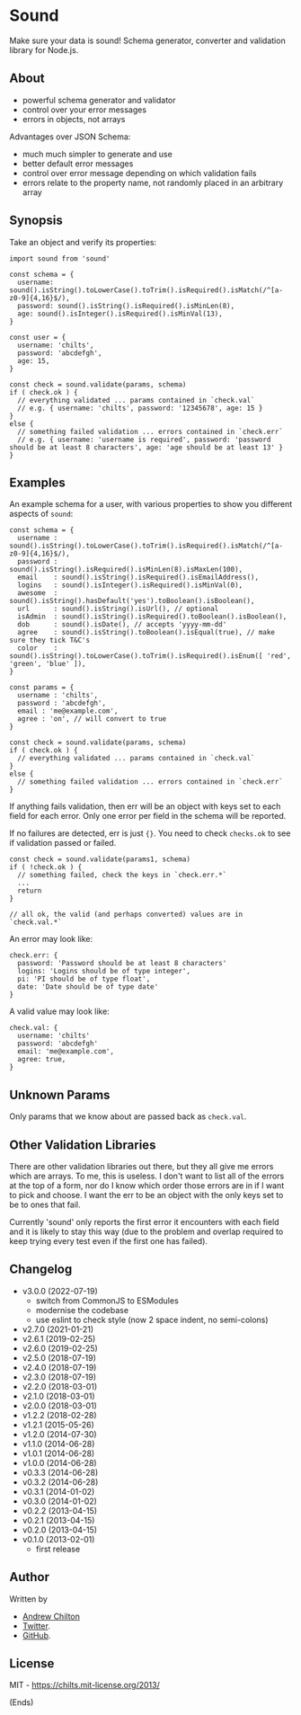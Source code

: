# Sound #

Make sure your data is sound! Schema generator, converter and validation library for Node.js.

## About ##

* powerful schema generator and validator
* control over your error messages
* errors in objects, not arrays

Advantages over JSON Schema:

* much much simpler to generate and use
* better default error messages
* control over error message depending on which validation fails
* errors relate to the property name, not randomly placed in an arbitrary array

## Synopsis ##

Take an object and verify its properties:

```
import sound from 'sound'

const schema = {
  username: sound().isString().toLowerCase().toTrim().isRequired().isMatch(/^[a-z0-9]{4,16}$/),
  password: sound().isString().isRequired().isMinLen(8),
  age: sound().isInteger().isRequired().isMinVal(13),
}

const user = {
  username: 'chilts',
  password: 'abcdefgh',
  age: 15,
}

const check = sound.validate(params, schema)
if ( check.ok ) {
  // everything validated ... params contained in `check.val`
  // e.g. { username: 'chilts', password: '12345678', age: 15 }
}
else {
  // something failed validation ... errors contained in `check.err`
  // e.g. { username: 'username is required', password: 'password should be at least 8 characters', age: 'age should be at least 13' }
}
```

## Examples ##

An example schema for a user, with various properties to show you different aspects of `sound`:

```
const schema = {
  username : sound().isString().toLowerCase().toTrim().isRequired().isMatch(/^[a-z0-9]{4,16}$/),
  password : sound().isString().isRequired().isMinLen(8).isMaxLen(100),
  email    : sound().isString().isRequired().isEmailAddress(),
  logins   : sound().isInteger().isRequired().isMinVal(0),
  awesome  : sound().isString().hasDefault('yes').toBoolean().isBoolean(),
  url      : sound().isString().isUrl(), // optional
  isAdmin  : sound().isString().isRequired().toBoolean().isBoolean(),
  dob      : sound().isDate(), // accepts 'yyyy-mm-dd'
  agree    : sound().isString().toBoolean().isEqual(true), // make sure they tick T&C's
  color    : sound().isString().toLowerCase().toTrim().isRequired().isEnum([ 'red', 'green', 'blue' ]),
}

const params = {
  username : 'chilts',
  password : 'abcdefgh',
  email : 'me@example.com',
  agree : 'on', // will convert to true
}

const check = sound.validate(params, schema)
if ( check.ok ) {
  // everything validated ... params contained in `check.val`
}
else {
  // something failed validation ... errors contained in `check.err`
}
```

If anything fails validation, then err will be an object with keys set to each field for each error. Only one error per
field in the schema will be reported.

If no failures are detected, err is just `{}`. You need to check `checks.ok` to see if validation passed or failed.

```
const check = sound.validate(params1, schema)
if ( !check.ok ) {
  // something failed, check the keys in `check.err.*`
  ...
  return
}

// all ok, the valid (and perhaps converted) values are in `check.val.*`
```

An error may look like:

```
check.err: {
  password: 'Password should be at least 8 characters'
  logins: 'Logins should be of type integer',
  pi: 'PI should be of type float',
  date: 'Date should be of type date'
}
```

A valid value may look like:

```
check.val: {
  username: 'chilts'
  password: 'abcdefgh'
  email: 'me@example.com',
  agree: true,
}
```

## Unknown Params ##

Only params that we know about are passed back as `check.val`.

## Other Validation Libraries ##

There are other validation libraries out there, but they all give me errors which are arrays. To me, this is useless. I
don't want to list all of the errors at the top of a form, nor do I know which order those errors are in if I want to
pick and choose. I want the err to be an object with the only keys set to be to ones that fail.

Currently 'sound' only reports the first error it encounters with each field and it is likely to stay this way (due to
the problem and overlap required to keep trying every test even if the first one has failed).

## Changelog ##

* v3.0.0 (2022-07-19)
  * switch from CommonJS to ESModules
  * modernise the codebase
  * use eslint to check style (now 2 space indent, no semi-colons)
* v2.7.0 (2021-01-21)
* v2.6.1 (2019-02-25)
* v2.6.0 (2019-02-25)
* v2.5.0 (2018-07-19)
* v2.4.0 (2018-07-19)
* v2.3.0 (2018-07-19)
* v2.2.0 (2018-03-01)
* v2.1.0 (2018-03-01)
* v2.0.0 (2018-03-01)
* v1.2.2 (2018-02-28)
* v1.2.1 (2015-05-26)
* v1.2.0 (2014-07-30)
* v1.1.0 (2014-06-28)
* v1.0.1 (2014-06-28)
* v1.0.0 (2014-06-28)
* v0.3.3 (2014-06-28)
* v0.3.2 (2014-06-28)
* v0.3.1 (2014-01-02)
* v0.3.0 (2014-01-02)
* v0.2.2 (2013-04-15)
* v0.2.1 (2013-04-15)
* v0.2.0 (2013-04-15)
* v0.1.0 (2013-02-01)
  * first release

## Author ##

Written by

* [Andrew Chilton](https://chilts.org/)
* [Twitter](https://twitter.com/andychilton).
* [GitHub](https://github.com/chilts).

## License ##

MIT - https://chilts.mit-license.org/2013/

(Ends)
